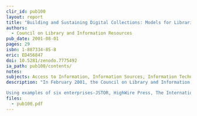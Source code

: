 ```yaml
---
clir_id: pub100
layout: report
title: "Building and Sustaining Digital Collections: Models for Libraries and Museums"
authors: 
  - Council on Library and Information Resources
pub_date: 2001-08-01
pages: 29
isbn: 1-887334-85-8
eric: ED456847
doi: 10.5281/zenodo.7775492
ia_path: pub100/contents/
notes:
subjects: Access to Information, Information Sources, Information Technology, Internet, Library Collection Development, Online Systems, Research Libraries, Selection Tools
description: "In February 2001, the Council on Library and Information Resources (CLIR) and the National Initiative for a Networked Cultural Heritage (NINCH) convened a meeting to discuss how museums and libraries are building digital collections and what business models are available to sustain them. A group of museum and library senior executives met with business and legal experts, technologists, and funders to discuss the challenges that cultural institutions face when putting collections online and to identify models for sustainability that support the core missions without contravening the internal cultures of nonprofit entities.

Using examples of six enterprises-JSTOR, HighWire Press, The International Center for Photography and George Eastman House, Questia Media, Inc., Art Museum Network, and Fathom-the report illustrates the differing approaches being used to extend the reach of collections and services online."
files:
  - pub100.pdf
---
```

